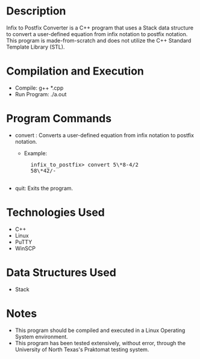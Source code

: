 # Description
Infix to Postfix Converter is a C++ program that uses a Stack data structure to convert a user-defined equation from infix notation to postfix notation. This program is made-from-scratch and does not utilize the C++ Standard Template Library (STL).

# Compilation and Execution
* Compile: g++ \*.cpp
* Run Program: ./a.out

# Program Commands
* convert <equation>: Converts a user-defined equation from infix notation to postfix notation.
	* Example:
		<pre>
		infix_to_postfix> convert 5\*8-4/2
		58\*42/-
		</pre>
* quit: Exits the program.

# Technologies Used
* C++
* Linux
* PuTTY
* WinSCP

# Data Structures Used
* Stack

# Notes
* This program should be compiled and executed in a Linux Operating System environment.
* This program has been tested extensively, without error, through the University of North Texas's Praktomat testing system.